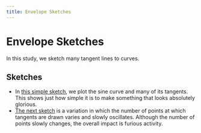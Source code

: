 ```yaml
---
title: Envelope Sketches
---
```


# Envelope Sketches

In this study, we sketch many tangent lines to curves.


## Sketches

- In [this simple sketch](sine_envelope.html), we plot the sine curve and many
  of its tangents. This shows just how simple it is to make something that looks
  absolutely glorious.
- [The next sketch](sine_envelope_motion.html) is a variation in which the
  number of points at which tangents are drawn varies and slowly oscillates.
  Although the number of points slowly changes, the overall impact is furious
  activity.
